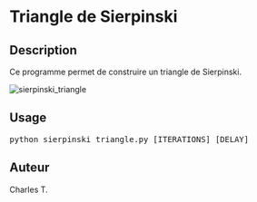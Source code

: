 # Triangle de Sierpinski

## Description

Ce programme permet de construire un triangle de Sierpinski.

![sierpinski_triangle](https://github.com/user-attachments/assets/419cc6c5-05eb-4024-9fe0-bc7c68b9d59c)

## Usage

<pre>
python sierpinski_triangle.py [ITERATIONS] [DELAY]
</pre>

## Auteur
Charles T.
